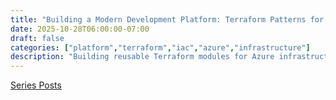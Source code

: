 ```yaml
---
title: "Building a Modern Development Platform: Terraform Patterns for Azure Infrastructure 🏗️"
date: 2025-10-28T06:00:00-07:00
draft: false
categories: ["platform","terraform","iac","azure","infrastructure"]
description: "Building reusable Terraform modules for Azure infrastructure with Terraform Cloud for state management and standardized deployment patterns"
---
```


[Series Posts](https://brianpsheridan.com/categories.html#platform)

